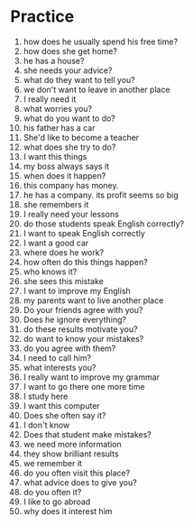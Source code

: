 # Practice

1. how does he usually spend his free time?
2. how does she get home?
3. he has a house?
4. she needs your advice?
5. what do they want to tell you?
6. we don't want to leave in another place
7. I really need it
8. what worries you?
9. what do you want to do?
10. his father has a car
11. She'd like to become a teacher
12. what does she try to do?
13. I want this things
14. my boss always says it
15. when does it happen?
16. this company has money.
17. he has a company. its profit seems so big
18. she remembers it
19. I really need your lessons
20. do those students speak English correctly?
21. I want to speak English correctly
22. I want a good car
23. where does he work?
24. how often do this things happen?
25. who knows it?
26. she sees this mistake
27. I want to improve my English
28. my parents want to live another place
29. Do your friends agree with you?
30. Does he ignore everything?
31. do these results motivate you?
32. do want to know your mistakes?
33. do you agree with them?
34. I need to call him?
35. what interests you?
36. I really want to improve my grammar
37. I want to go there one more time
38. I study here
39. I want this computer
40. Does she often say it?
41. I don't know
42. Does that student make mistakes?
43. we need more information
44. they show brilliant results
45. we remember it
46. do you often visit this place?
47. what advice does to give you?
48. do you often it?
49. I like to go abroad
50. why does it interest him
